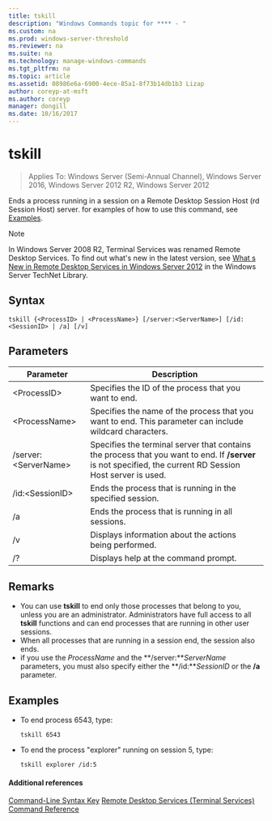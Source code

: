 ```yaml
---
title: tskill
description: "Windows Commands topic for **** - "
ms.custom: na
ms.prod: windows-server-threshold
ms.reviewer: na
ms.suite: na
ms.technology: manage-windows-commands
ms.tgt_pltfrm: na
ms.topic: article
ms.assetid: 08986e6a-6900-4ece-85a1-8f73b14db1b3 Lizap
author: coreyp-at-msft
ms.author: coreyp
manager: dongill
ms.date: 10/16/2017
---
```

# tskill

>Applies To: Windows Server (Semi-Annual Channel), Windows Server 2016, Windows Server 2012 R2, Windows Server 2012

Ends a process running in a session on a Remote Desktop Session Host (rd Session Host) server.
for examples of how to use this command, see [Examples](#BKMK_examples).

> [!NOTE]
> In Windows Server 2008 R2, Terminal Services was renamed Remote Desktop Services. To find out what's new in the latest version, see [What s New in Remote Desktop Services in Windows Server 2012](https://technet.microsoft.com/library/hh831527) in the Windows Server TechNet Library.

## Syntax
```
tskill {<ProcessID> | <ProcessName>} [/server:<ServerName>] [/id:<SessionID> | /a] [/v]
```

## Parameters
|Parameter|Description|
|-------|--------|
|\<ProcessID>|Specifies the ID of the process that you want to end.|
|\<ProcessName>|Specifies the name of the process that you want to end. This parameter can include wildcard characters.|
|/server:\<ServerName>|Specifies the terminal server that contains the process that you want to end. If **/server** is not specified, the current RD Session Host server is used.|
|/id:\<SessionID>|Ends the process that is running in the specified session.|
|/a|Ends the process that is running in all sessions.|
|/v|Displays information about the actions being performed.|
|/?|Displays help at the command prompt.|

## Remarks
-   You can use **tskill** to end only those processes that belong to you, unless you are an administrator. Administrators have full access to all **tskill** functions and can end processes that are running in other user sessions.
-   When all processes that are running in a session end, the session also ends.
-   if you use the *ProcessName* and the **/server:***ServerName* parameters, you must also specify either the **/id:***SessionID* or the **/a** parameter.

## <a name="BKMK_examples"></a>Examples
-   To end process 6543, type:
    ```
    tskill 6543
    ```
-   To end the process "explorer" running on session 5, type:
    ```
    tskill explorer /id:5
    ```
#### Additional references
[Command-Line Syntax Key](command-line-syntax-key.md)
[Remote Desktop Services &#40;Terminal Services&#41; Command Reference](remote-desktop-services-terminal-services-command-reference.md)
